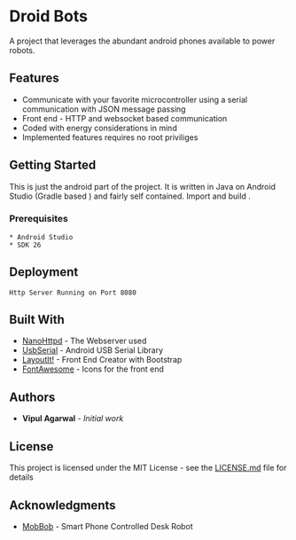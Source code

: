 # Droid Bots

A project that leverages the abundant android phones available to power robots.

## Features

* Communicate with your favorite microcontroller using a serial communication with JSON message passing
* Front end - HTTP and websocket based communication
* Coded with energy considerations in mind
* Implemented features requires no root priviliges
 
## Getting Started
This is just the android part of the project. It is written in Java on Android Studio (Gradle based ) and fairly self contained. Import and build .


### Prerequisites

```
* Android Studio 
* SDK 26
```


## Deployment

```
Http Server Running on Port 8080
```

## Built With

* [NanoHttpd](https://github.com/NanoHttpd/nanohttpd) - The Webserver used 
* [UsbSerial](https://github.com/felHR85/UsbSerial) - Android USB Serial Library
* [LayoutIt!](http://www.layoutit.com/) - Front End Creator with Bootstrap
* [FontAwesome](http://fontawesome.io/) - Icons for the front end

## Authors

* **Vipul Agarwal** - *Initial work*

## License

This project is licensed under the MIT License - see the [LICENSE.md](LICENSE.md) file for details

## Acknowledgments
* [MobBob](https://www.thingiverse.com/thing:715688) - Smart Phone Controlled Desk Robot

